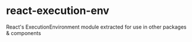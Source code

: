 # react-execution-env
React's ExecutionEnvironment module extracted for use in other packages &amp; components
